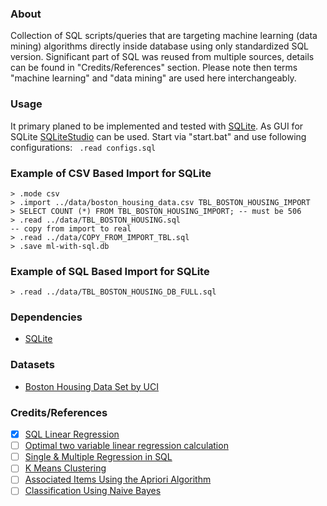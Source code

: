 ### About

Collection of SQL scripts/queries that are targeting machine learning (data mining) algorithms directly inside database using only standardized SQL version. Significant part of SQL was reused from multiple sources, details can be found in "Credits/References" section. Please note then terms "machine learning" and "data mining" are used here interchangeably.

### Usage

It primary planed to be implemented and tested with [SQLite](https://sqlite.org/). As GUI for SQLite [SQLiteStudio](http://sqlitestudio.pl/) can be used. Start via "start.bat" and use following configurations: ``` .read configs.sql```

### Example of CSV Based Import for SQLite
```
> .mode csv
> .import ../data/boston_housing_data.csv TBL_BOSTON_HOUSING_IMPORT
> SELECT COUNT (*) FROM TBL_BOSTON_HOUSING_IMPORT; -- must be 506
> .read ../data/TBL_BOSTON_HOUSING.sql
-- copy from import to real
> .read ../data/COPY_FROM_IMPORT_TBL.sql
> .save ml-with-sql.db
```

### Example of SQL Based Import for SQLite
```
> .read ../data/TBL_BOSTON_HOUSING_DB_FULL.sql
```

### Dependencies

* [SQLite](https://sqlite.org/)

### Datasets

* [Boston Housing Data Set by UCI](https://archive.ics.uci.edu/ml/datasets/Housing)

### Credits/References

* [X] [SQL Linear Regression](http://mikemstech.blogspot.de/2013/07/sql-linear-regression.html)
* [ ] [Optimal two variable linear regression calculation](http://stackoverflow.com/questions/2799047/optimal-two-variable-linear-regression-calculation)
* [ ] [Single & Multiple Regression in SQL](http://sqldatamine.blogspot.de/2013/07/single-multiple-regression-in-sql.html)
* [ ] [K Means Clustering](http://sqldatamine.blogspot.de/2013/08/k-means-clustering.html)
* [ ] [Associated Items Using the Apriori Algorithm](http://sqldatamine.blogspot.de/2014/02/associated-items-using-apriori-algorithm.html)
* [ ] [Classification Using Naive Bayes](http://sqldatamine.blogspot.de/2013/07/classification-using-naive-bayes.html)
